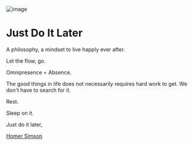 ![image](https://user-images.githubusercontent.com/414141/115000821-d9cf0800-9ec2-11eb-8e26-60b756485989.png)

# Just Do It Later 

A philosophy, a mindset to live happly ever after. 

Let the flow, go. 

Omnipresence = Absence.

The good things in life does not necessarily requires hard work to get.
We don't have to search for it. 

Rest.

Sleep on it.


Just do it later,

[Homer Simson](https://en.wikipedia.org/wiki/Homer_Simpson)
